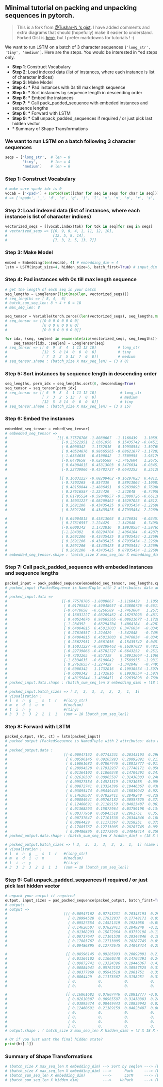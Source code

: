 ## Minimal tutorial on packing and unpacking sequences in pytorch.

> This is a fork from [@Tushar-N 's gist](https://gist.github.com/Tushar-N/dfca335e370a2bc3bc79876e6270099e). I have added comments and extra diagrams that should (hopefully) make it easier to understand. Forked Gist is [here](https://gist.github.com/HarshTrivedi/f4e7293e941b17d19058f6fb90ab0fec), but I prefer markdowns for tutorials ! :)

We want to run LSTM on a batch of 3 character sequences `['long_str', 'tiny', 'medium']`. Here are the steps. You would be interested in *ed steps only.
-    **Step 1**: Construct Vocabulary
-    **Step 2**: Load indexed data (list of instances, where each instance is list of character indices)
-    **Step 3**: Make Model
-    **Step 4**: **\*** Pad instances with 0s till max length sequence
-    **Step 5**: **\*** Sort instances by sequence length in descending order
-    **Step 6**: **\*** Embed the instances
-    **Step 7**: **\*** Call pack_padded_sequence with embeded instances and sequence lengths
-    **Step 8**: **\*** Forward with LSTM
-    **Step 9**: **\*** Call unpack_padded_sequences if required / or just pick last hidden vector
-    \* Summary of Shape Transformations

### We want to run LSTM on a batch following 3 character sequences

```python
seqs = ['long_str',  # len = 8
        'tiny',      # len = 4
        'medium']    # len = 6

```

### Step 1: Construct Vocabulary
```python
# make sure <pad> idx is 0
vocab = ['<pad>'] + sorted(set([char for seq in seqs for char in seq]))
# => ['<pad>', '_', 'd', 'e', 'g', 'i', 'l', 'm', 'n', 'o', 'r', 's', 't', 'u', 'y']
```

### Step 2: Load indexed data (list of instances, where each instance is list of character indices)
```python
vectorized_seqs = [[vocab.index(tok) for tok in seq]for seq in seqs]
# vectorized_seqs => [[6, 9, 8, 4, 1, 11, 12, 10],
#                     [12, 5, 8, 14],
#                     [7, 3, 2, 5, 13, 7]]
```

### Step 3: Make Model
```python
embed = Embedding(len(vocab), 4) # embedding_dim = 4
lstm = LSTM(input_size=4, hidden_size=5, batch_first=True) # input_dim = 4, hidden_dim = 5
```


### Step 4: Pad instances with 0s till max length sequence
```python
# get the length of each seq in your batch
seq_lengths = LongTensor(list(map(len, vectorized_seqs)))
# seq_lengths => [ 8, 4,  6]
# batch_sum_seq_len: 8 + 4 + 6 = 18
# max_seq_len: 8

seq_tensor = Variable(torch.zeros((len(vectorized_seqs), seq_lengths.max()))).long()
# seq_tensor => [[0 0 0 0 0 0 0 0]
#                [0 0 0 0 0 0 0 0]
#                [0 0 0 0 0 0 0 0]]

for idx, (seq, seqlen) in enumerate(zip(vectorized_seqs, seq_lengths)):
    seq_tensor[idx, :seqlen] = LongTensor(seq)
# seq_tensor => [[ 6  9  8  4  1 11 12 10]          # long_str
#                [12  5  8 14  0  0  0  0]          # tiny
#                [ 7  3  2  5 13  7  0  0]]         # medium
# seq_tensor.shape : (batch_size X max_seq_len) = (3 X 8)
```

### Step 5: Sort instances by sequence length in descending order
```python
seq_lengths, perm_idx = seq_lengths.sort(0, descending=True)
seq_tensor = seq_tensor[perm_idx]
# seq_tensor => [[ 6  9  8  4  1 11 12 10]           # long_str
#                [ 7  3  2  5 13  7  0  0]           # medium
#                [12  5  8 14  0  0  0  0]]          # tiny
# seq_tensor.shape : (batch_size X max_seq_len) = (3 X 15)
```

### Step 6: Embed the instances
```python
embedded_seq_tensor = embed(seq_tensor)
# embedded_seq_tensor =>
#                       [[[-0.77578706 -1.8080667  -1.1168439   1.1059115 ]     l
#                         [-0.23622951  2.0361056   0.15435742 -0.04513785]     o
#                         [-0.6000342   1.1732816   0.19938554 -1.5976517 ]     n
#                         [ 0.40524676  0.98665565 -0.08621677 -1.1728264 ]     g
#                         [-1.6334635  -0.6100042   1.7509955  -1.931793  ]     _
#                         [-0.6470658  -0.6266589  -1.7463604   1.2675372 ]     s
#                         [ 0.64004815  0.45813003  0.3476034  -0.03451729]     t
#                         [-0.22739866 -0.45782727 -0.6643252   0.25129375]]    r

#                        [[ 0.16031227 -0.08209462 -0.16297023  0.48121014]     m
#                         [-0.7303265  -0.857339    0.58913064 -1.1068314 ]     e
#                         [ 0.48159844 -1.4886451   0.92639893  0.76906884]     d
#                         [ 0.27616557 -1.224429   -1.342848   -0.7495876 ]     i
#                         [ 0.01795524 -0.59048957 -0.53800726 -0.6611691 ]     u
#                         [ 0.16031227 -0.08209462 -0.16297023  0.48121014]     m
#                         [ 0.2691206  -0.43435425  0.87935454 -2.2269666 ]     <pad>
#                         [ 0.2691206  -0.43435425  0.87935454 -2.2269666 ]]    <pad>

#                        [[ 0.64004815  0.45813003  0.3476034  -0.03451729]     t
#                         [ 0.27616557 -1.224429   -1.342848   -0.7495876 ]     i
#                         [-0.6000342   1.1732816   0.19938554 -1.5976517 ]     n
#                         [-1.284392    0.68294704  1.4064184  -0.42879772]     y
#                         [ 0.2691206  -0.43435425  0.87935454 -2.2269666 ]     <pad>
#                         [ 0.2691206  -0.43435425  0.87935454 -2.2269666 ]     <pad>
#                         [ 0.2691206  -0.43435425  0.87935454 -2.2269666 ]     <pad>
#                         [ 0.2691206  -0.43435425  0.87935454 -2.2269666 ]]]   <pad>
# embedded_seq_tensor.shape : (batch_size X max_seq_len X embedding_dim) = (3 X 8 X 4)

```

### Step 7: Call pack_padded_sequence with embeded instances and sequence lengths
```python
packed_input = pack_padded_sequence(embedded_seq_tensor, seq_lengths.cpu().numpy(), batch_first=True)
# packed_input (PackedSequence is NamedTuple with 2 attributes: data and batch_sizes
#
# packed_input.data =>
#                         [[-0.77578706 -1.8080667  -1.1168439   1.1059115 ]     l
#                          [ 0.01795524 -0.59048957 -0.53800726 -0.6611691 ]     m
#                          [-0.6470658  -0.6266589  -1.7463604   1.2675372 ]     t
#                          [ 0.16031227 -0.08209462 -0.16297023  0.48121014]     o
#                          [ 0.40524676  0.98665565 -0.08621677 -1.1728264 ]     e
#                          [-1.284392    0.68294704  1.4064184  -0.42879772]     i
#                          [ 0.64004815  0.45813003  0.3476034  -0.03451729]     n
#                          [ 0.27616557 -1.224429   -1.342848   -0.7495876 ]     d
#                          [ 0.64004815  0.45813003  0.3476034  -0.03451729]     n
#                          [-0.23622951  2.0361056   0.15435742 -0.04513785]     g
#                          [ 0.16031227 -0.08209462 -0.16297023  0.48121014]     i
#                          [-0.22739866 -0.45782727 -0.6643252   0.25129375]]    y
#                          [-0.7303265  -0.857339    0.58913064 -1.1068314 ]     _
#                          [-1.6334635  -0.6100042   1.7509955  -1.931793  ]     u
#                          [ 0.27616557 -1.224429   -1.342848   -0.7495876 ]     s
#                          [-0.6000342   1.1732816   0.19938554 -1.5976517 ]     m
#                          [-0.6000342   1.1732816   0.19938554 -1.5976517 ]     t
#                          [ 0.48159844 -1.4886451   0.92639893  0.76906884]     r
# packed_input.data.shape : (batch_sum_seq_len X embedding_dim) = (18 X 4)
#
# packed_input.batch_sizes => [ 3,  3,  3,  3,  2,  2,  1,  1]
# visualization :
# l  o  n  g  _  s  t  r   #(long_str)
# m  e  d  i  u  m         #(medium)
# t  i  n  y               #(tiny)
# 3  3  3  3  2  2  1  1   (sum = 18 [batch_sum_seq_len])
```

### Step 8: Forward with LSTM
```python
packed_output, (ht, ct) = lstm(packed_input)
# packed_output (PackedSequence is NamedTuple with 2 attributes: data and batch_sizes
#
# packed_output.data :
#                          [[-0.00947162  0.07743231  0.20343193  0.29611713  0.07992904]   l
#                           [ 0.08596145  0.09205993  0.20892891  0.21788561  0.00624391]   m
#                           [ 0.16861682  0.07807446  0.18812777 -0.01148055 -0.01091915]   t
#                           [ 0.20994528  0.17932937  0.17748171  0.05025435  0.15717036]   o
#                           [ 0.01364102  0.11060348  0.14704391  0.24145307  0.12879576]   e
#                           [ 0.02610307  0.00965587  0.31438383  0.246354    0.08276576]   i
#                           [ 0.09527554  0.14521319  0.1923058  -0.05925677  0.18633027]   n
#                           [ 0.09872741  0.13324396  0.19446367  0.4307988  -0.05149471]   d
#                           [ 0.03895474  0.08449443  0.18839942  0.02205326  0.23149511]   n
#                           [ 0.14620507  0.07822411  0.2849248  -0.22616537  0.15480657]   g
#                           [ 0.00884941  0.05762182  0.30557525  0.373712    0.08834908]   i
#                           [ 0.12460691  0.21189159  0.04823487  0.06384943  0.28563985]   y
#                           [ 0.01368293  0.15872964  0.03759198 -0.13403234  0.23890573]   _
#                           [ 0.00377969  0.05943518  0.2961751   0.35107893  0.15148178]   u
#                           [ 0.00737647  0.17101538  0.28344846  0.18878219  0.20339936]   s
#                           [ 0.0864429   0.11173367  0.3158251   0.37537992  0.11876849]   m
#                           [ 0.17885767  0.12713005  0.28287745  0.05562563  0.10871304]   t
#                           [ 0.09486895  0.12772645  0.34048414  0.25930756  0.12044918]]  r
# packed_output.data.shape : (batch_sum_seq_len X hidden_dim) = (18 X 5)

# packed_output.batch_sizes => [ 3,  3,  3,  3,  2,  2,  1,  1] (same as packed_input.batch_sizes)
# visualization :
# l  o  n  g  _  s  t  r   #(long_str)
# m  e  d  i  u  m         #(medium)
# t  i  n  y               #(tiny)
# 3  3  3  3  2  2  1  1   (sum = 18 [batch_sum_seq_len])
```

### Step 9: Call unpack_padded_sequences if required / or just pick last hidden vector

```python
# unpack your output if required
output, input_sizes = pad_packed_sequence(packed_output, batch_first=True)
# output:
# output =>
#                          [[[-0.00947162  0.07743231  0.20343193  0.29611713  0.07992904]   l
#                            [ 0.20994528  0.17932937  0.17748171  0.05025435  0.15717036]   o
#                            [ 0.09527554  0.14521319  0.1923058  -0.05925677  0.18633027]   n
#                            [ 0.14620507  0.07822411  0.2849248  -0.22616537  0.15480657]   g
#                            [ 0.01368293  0.15872964  0.03759198 -0.13403234  0.23890573]   _
#                            [ 0.00737647  0.17101538  0.28344846  0.18878219  0.20339936]   s
#                            [ 0.17885767  0.12713005  0.28287745  0.05562563  0.10871304]   t
#                            [ 0.09486895  0.12772645  0.34048414  0.25930756  0.12044918]]  r

#                           [[ 0.08596145  0.09205993  0.20892891  0.21788561  0.00624391]   m
#                            [ 0.01364102  0.11060348  0.14704391  0.24145307  0.12879576]   e
#                            [ 0.09872741  0.13324396  0.19446367  0.4307988  -0.05149471]   d
#                            [ 0.00884941  0.05762182  0.30557525  0.373712    0.08834908]   i
#                            [ 0.00377969  0.05943518  0.2961751   0.35107893  0.15148178]   u
#                            [ 0.0864429   0.11173367  0.3158251   0.37537992  0.11876849]   m
#                            [ 0.          0.          0.          0.          0.        ]   <pad>
#                            [ 0.          0.          0.          0.          0.        ]]  <pad>

#                           [[ 0.16861682  0.07807446  0.18812777 -0.01148055 -0.01091915]   t
#                            [ 0.02610307  0.00965587  0.31438383  0.246354    0.08276576]   i
#                            [ 0.03895474  0.08449443  0.18839942  0.02205326  0.23149511]   n
#                            [ 0.12460691  0.21189159  0.04823487  0.06384943  0.28563985]   y
#                            [ 0.          0.          0.          0.          0.        ]   <pad>
#                            [ 0.          0.          0.          0.          0.        ]   <pad>
#                            [ 0.          0.          0.          0.          0.        ]   <pad>
#                            [ 0.          0.          0.          0.          0.        ]]] <pad>
# output.shape : ( batch_size X max_seq_len X hidden_dim) = (3 X 18 X 4)

# Or if you just want the final hidden state?
print(ht[-1])
```


### Summary of Shape Transformations

```python
# (batch_size X max_seq_len X embedding_dim) --> Sort by seqlen ---> (batch_size X max_seq_len X embedding_dim)
# (batch_size X max_seq_len X embedding_dim) --->      Pack     ---> (batch_sum_seq_len X embedding_dim)
# (batch_sum_seq_len X embedding_dim)        --->      LSTM     ---> (batch_sum_seq_len X hidden_dim)
# (batch_sum_seq_len X hidden_dim)           --->    UnPack     ---> (batch_size X max_seq_len X hidden_dim)
```
